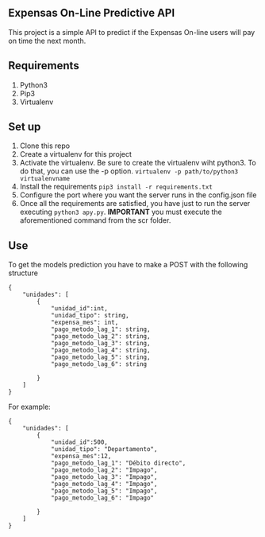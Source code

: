 ## Expensas On-Line Predictive API

This project is a simple API to predict if the Expensas On-line users will pay on time the next month.


## Requirements

1. Python3
2. Pip3
3. Virtualenv

## Set up

1. Clone this repo
2. Create a virtualenv for this project
3. Activate the virtualenv. Be sure to create the virtualenv wiht python3. To do that, you can use the -p option. `virtualenv -p path/to/python3 virtualenvname`
4. Install the requirements `pip3 install -r requirements.txt`
5. Configure the port where you want the server runs in the config.json file
5. Once all the requirements are satisfied, you have just to run the server executing `python3 apy.py`. **IMPORTANT** you must execute the aforementioned command from the scr folder.

## Use

To get the models prediction you have to make a POST with the following structure
```
{
	"unidades": [
		{
			"unidad_id":int,
			"unidad_tipo": string,
			"expensa_mes": int,
			"pago_metodo_lag_1": string,
			"pago_metodo_lag_2": string,
			"pago_metodo_lag_3": string,
			"pago_metodo_lag_4": string,
			"pago_metodo_lag_5": string,
			"pago_metodo_lag_6": string
		
		}
	]
}
```

For example:
```
{
	"unidades": [
		{
			"unidad_id":500,
			"unidad_tipo": "Departamento",
			"expensa_mes":12,
			"pago_metodo_lag_1": "Débito directo",
			"pago_metodo_lag_2": "Impago",
			"pago_metodo_lag_3": "Impago",
			"pago_metodo_lag_4": "Impago",
			"pago_metodo_lag_5": "Impago",
			"pago_metodo_lag_6": "Impago"
		
		}
	]
}
```




